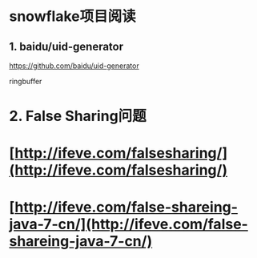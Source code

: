 # snowflake项目阅读

## 1. baidu/uid-generator

https://github.com/baidu/uid-generator

ringbuffer

# 2. False Sharing问题

# [http://ifeve.com/falsesharing/](http://ifeve.com/falsesharing/)

# [http://ifeve.com/false-shareing-java-7-cn/](http://ifeve.com/false-shareing-java-7-cn/)



